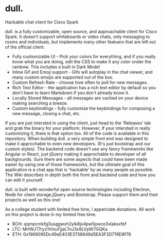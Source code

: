 # dull.
Hackable chat client for Cisco Spark

dull. is a fully customizable, open source, and approachable client for Cisco Spark. It doesn't support whiteboards or video chats, only messaging to rooms and individuals, but implements many other featuers that are left out of the official client. 

 * Fully customizable UI - Pick your colors for everything, and if you really know what you are doing, edit the CSS to make it any color under the rainbow. This includes a built in Dark Mode! 
 * Inline Gif and Emoji support - Gifs will autoplay in the chat viewer, and many custom emojis are supported out of the box.
 * Custom Refresh Rate - choose how often to poll for new messages. 
 * Rich Text Editor - the application has a rich text editor by default so you don't have to learn Markdown if you don't already know it. 
 * Locally Stored Messages - all messages are cached on your device making searching a breeze. 
 * Custom keybindings - fully customize the keybindings for composing a new message, closing a chat, etc. 

If you are just intersted in using the client, just head to the 'Releases' tab and grab the binary for your platform. However, if your intersted in really customizing it, there is that option too. All of the code is available in this repository. When building dull. a very simple front end was designed to make it approchable to even new developers. (It's just bootstrap and our custom styles). The backend code doesn't use any fancy frameworks like Angular or React, just jQuery making it approchable to developer of all backgrounds. Sure there are some aspects that could have been made easier by using one of those frameworks, but the ultimate goal of this application is a chat app that is 'hackable' by as many people as possible. The Wiki describes in depth both the front and backend code and how you can edit it yourself. 

dull. is built with wonderful open source technologies including Electron, Nedb for client storage,jQuery and Bootstrap. Please support them and their projects as well as this one!

As a college student with limited free time, I apperciate donations. All work on this project is done in my limited free time.

 * BCH: qqmpcmkfg3usggwxh2ylk8jx4pw5pwce3vlaksxfef
 * LTC: MHWJT7ryz1VinuFjjaLTnJ3x9LVpW7GQKa
 * ETH: 0x1966095Dc49eE403E3738649d5EA3F2D719D8f76
